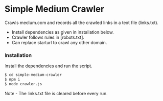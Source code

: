 # Simple Medium Crawler

Crawls medium.com and records all the crawled links in a text file (links.txt).

  - Install dependencies as given in installation below.
  - Crawler follows rules in [robots.txt].
  - Can replace starturl to crawl any other domain.

### Installation

Install the dependencies and run the script.

```sh
$ cd simple-medium-crawler
$ npm i
$ node crawler.js
```
Note - The links.txt file is cleared before every run.


[medium.com/robots.txt]: <https://medium.com/robots.txt>